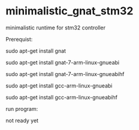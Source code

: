 # minimalistic_gnat_stm32
minimalistic runtime for stm32 controller


Prerequist:

sudo apt-get install gnat 

sudo apt-get install gnat-7-arm-linux-gnueabi 

sudo apt-get install gnat-7-arm-linux-gnueabihf 

sudo apt-get install gcc-arm-linux-gnueabi 

sudo apt-get install gcc-arm-linux-gnueabihf 


run program:

not ready yet
